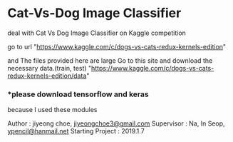 # Cat-Vs-Dog Image Classifier

deal with Cat Vs Dog Image Classifier on Kaggle competition

go to url
"https://www.kaggle.com/c/dogs-vs-cats-redux-kernels-edition"

and The files provided here are large 
Go to this site and download the necessary data.(train, test)
"https://www.kaggle.com/c/dogs-vs-cats-redux-kernels-edition/data"

### *please download tensorflow and keras
because I used these modules

Author : jiyeong choe, jiyeongchoe3@gmail.com
Supervisor : Na, In Seop, ypencil@hanmail.net
Starting Project : 2019.1.7




